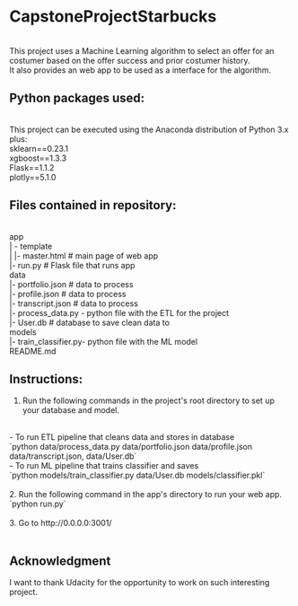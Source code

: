 # CapstoneProjectStarbucks<br>
<br>
This project uses a Machine Learning algorithm to select an offer for an costumer based on the offer success and prior costumer history.
<br>
It also provides an web app to be used as a interface for the algorithm.<br>

## Python packages used:<br>
<br>
This project can be executed using the Anaconda distribution of Python 3.x plus: <br>
    sklearn==0.23.1 <br>
    xgboost==1.3.3 <br>
    Flask==1.1.2 <br>
    plotly==5.1.0 <br>

## Files contained in repository:<br>
<br>
app<br>
| - template<br>
| |- master.html # main page of web app<br>
|- run.py # Flask file that runs app<br>
data<br>
|- portfolio.json # data to process<br>
|- profile.json # data to process<br>
|- transcript.json # data to process<br>
|- process_data.py - python file with the ETL for the project<br>
|- User.db # database to save clean data to<br>
models<br>
|- train_classifier.py- python file with the ML model<br>
README.md<br>


## Instructions:<br>
1. Run the following commands in the project's root directory to set up your database and model.<br>
<br>
    - To run ETL pipeline that cleans data and stores in database<br>
        `python data/process_data.py data/portfolio.json data/profile.json data/transcript.json, data/User.db`<br>
    - To run ML pipeline that trains classifier and saves<br>
        `python models/train_classifier.py data/User.db models/classifier.pkl`<br>
<br>
2. Run the following command in the app's directory to run your web app.<br>
    `python run.py`<br>
<br>
3. Go to http://0.0.0.0:3001/<br>
<br>

## Acknowledgment<br>
I want to thank Udacity for the opportunity to work on such interesting project.<br>
